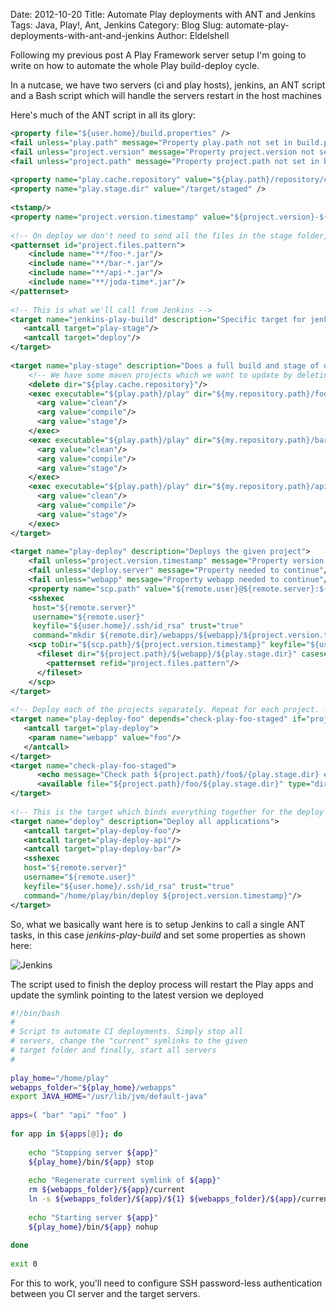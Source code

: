 Date: 2012-10-20
Title: Automate Play deployments with ANT and Jenkins
Tags: Java, Play!, Ant, Jenkins
Category: Blog
Slug: automate-play-deployments-with-ant-and-jenkins
Author: Eldelshell

Following my previous post A Play Framework server setup 
I'm going to write on how to automate the whole Play build-deploy cycle. 

In a nutcase, we have two servers (ci and play hosts), jenkins, an 
ANT script and a Bash script which will handle the servers restart in the host machines

Here's much of the ANT script in all its glory:

~~~xml
<property file="${user.home}/build.properties" />
<fail unless="play.path" message="Property play.path not set in build.properties file"/>
<fail unless="project.version" message="Property project.version not set"/>
<fail unless="project.path" message="Property project.path not set in build.properties file"/>
 
<property name="play.cache.repository" value="${play.path}/repository/cache/my.group.com" />
<property name="play.stage.dir" value="/target/staged" />
 
<tstamp/>
<property name="project.version.timestamp" value="${project.version}-${DSTAMP}${TSTAMP}"/>
 
<!-- On deploy we don't need to send all the files in the stage folder, but only the ones specific to our project -->
<patternset id="project.files.pattern">
    <include name="**/foo-*.jar"/>
    <include name="**/bar-*.jar"/>
    <include name="**/api-*.jar"/>
    <include name="**/joda-time*.jar"/>
</patternset>
 
<!-- This is what we'll call from Jenkins -->
<target name="jenkins-play-build" description="Specific target for jenkins">
   <antcall target="play-stage"/>
   <antcall target="deploy"/>
</target>
 
<target name="play-stage" description="Does a full build and stage of our Play apps">
    <!-- We have some maven projects which we want to update by deleting this folder-->
    <delete dir="${play.cache.repository}"/>
    <exec executable="${play.path}/play" dir="${my.repository.path}/foo">
      <arg value="clean"/>
      <arg value="compile"/>
      <arg value="stage"/>
    </exec>
    <exec executable="${play.path}/play" dir="${my.repository.path}/bar">
      <arg value="clean"/>
      <arg value="compile"/>
      <arg value="stage"/>
    </exec>
    <exec executable="${play.path}/play" dir="${my.repository.path}/api">
      <arg value="clean"/>
      <arg value="compile"/>
      <arg value="stage"/>
    </exec>
</target>
 
<target name="play-deploy" description="Deploys the given project">
    <fail unless="project.version.timestamp" message="Property version.timestamp needed to continue"/>
    <fail unless="deploy.server" message="Property needed to continue"/>
    <fail unless="webapp" message="Property webapp needed to continue"/>
    <property name="scp.path" value="${remote.user}@${remote.server}:${remote.dir}/webapps/${webapp}" />
    <sshexec
     host="${remote.server}"
     username="${remote.user}"
     keyfile="${user.home}/.ssh/id_rsa" trust="true"
     command="mkdir ${remote.dir}/webapps/${webapp}/${project.version.timestamp}" failonerror="false"/>
    <scp toDir="${scp.path}/${project.version.timestamp}" keyfile="${user.home}/.ssh/id_rsa" trust="true">
      <fileset dir="${project.path}/${webapp}/${play.stage.dir}" casesensitive="yes">
        <patternset refid="project.files.pattern"/>
      </fileset>
    </scp>
</target>
 
<!-- Deploy each of the projects separately. Repeat for each project. -->
<target name="play-deploy-foo" depends="check-play-foo-staged" if="project.foo.staged">
   <antcall target="play-deploy">
    <param name="webapp" value="foo"/>
   </antcall>
</target>
<target name="check-play-foo-staged">
      <echo message="Check path ${project.path}/foo$/{play.stage.dir} exists"/>
      <available file="${project.path}/foo/${play.stage.dir}" type="dir" property="project.foo.staged"/>
</target>
 
<!-- This is the target which binds everything together for the deploy -->
<target name="deploy" description="Deploy all applications">
   <antcall target="play-deploy-foo"/>
   <antcall target="play-deploy-api"/>
   <antcall target="play-deploy-bar"/>
   <sshexec
   host="${remote.server}"
   username="${remote.user}"
   keyfile="${user.home}/.ssh/id_rsa" trust="true"
   command="/home/play/bin/deploy ${project.version.timestamp}"/>
</target>
~~~

So, what we basically want here is to setup Jenkins to call a single ANT tasks, 
in this case _jenkins-play-build_ and set some properties as shown here:

![Jenkins](|filename|/images/Selection_006.png "Jenkins")

The script used to finish the deploy process will restart the Play apps 
and update the symlink pointing to the latest version we deployed

~~~bash
#!/bin/bash
#
# Script to automate CI deployments. Simply stop all
# servers, change the "current" symlinks to the given
# target folder and finally, start all servers
#
 
play_home="/home/play"
webapps_folder="${play_home}/webapps"
export JAVA_HOME="/usr/lib/jvm/default-java"
 
apps=( "bar" "api" "foo" )
 
for app in ${apps[@]}; do
 
    echo "Stopping server ${app}"
    ${play_home}/bin/${app} stop
 
    echo "Regenerate current symlink of ${app}"
    rm ${webapps_folder}/${app}/current
    ln -s ${webapps_folder}/${app}/${1} ${webapps_folder}/${app}/current
 
    echo "Starting server ${app}"
    ${play_home}/bin/${app} nohup
 
done
 
exit 0
~~~
For this to work, you'll need to configure SSH password-less authentication between you CI server and the target servers.
